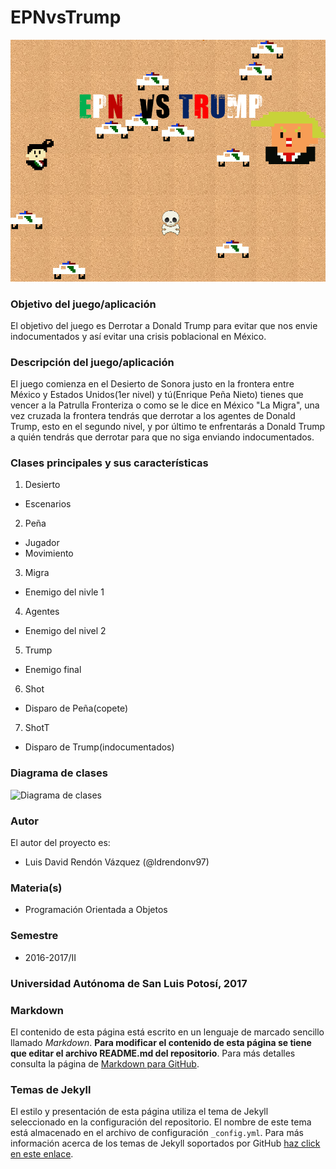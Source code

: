# EPNvsTrump

![Portada](https://github.com/acominf/EPNvsTrump/blob/master/images/Portada.png)

### Objetivo del juego/aplicación
El objetivo del juego es Derrotar a Donald Trump para evitar que nos envie indocumentados y así evitar una crisis poblacional en México.

### Descripción del juego/aplicación
El juego comienza en el Desierto de Sonora justo en la frontera entre México y Estados Unidos(1er nivel) y tú(Enrique Peña Nieto) tienes que vencer a la Patrulla Fronteriza o como se le dice en México "La Migra", una vez cruzada la frontera tendrás que derrotar a los agentes de Donald Trump, esto en el segundo nivel, y por último te enfrentarás a Donald Trump a quién tendrás que derrotar para que no siga enviando indocumentados.

### Clases principales y sus características
1. Desierto
* Escenarios


2. Peña
* Jugador
* Movimiento


3. Migra
* Enemigo del nivle 1


4. Agentes
* Enemigo del nivel 2


5. Trump
* Enemigo final

6. Shot
* Disparo de Peña(copete)

7. ShotT
* Disparo de Trump(indocumentados)

### Diagrama de clases
![Diagrama de clases](url-del-diagrama.png)

### Autor
El autor del proyecto es:
- Luis David Rendón Vázquez (@ldrendonv97)


### Materia(s)
- Programación Orientada a Objetos

### Semestre
- 2016-2017/II

### Universidad Autónoma de San Luis Potosí, 2017

### Markdown
El contenido de esta página está escrito en un lenguaje de marcado sencillo llamado _Markdown_. **Para modificar el contenido de esta página se tiene que editar el archivo README.md del repositorio**. Para más detalles consulta la página de [Markdown para GitHub](https://guides.github.com/features/mastering-markdown/).

### Temas de Jekyll
El estilo y presentación de esta página utiliza el tema de Jekyll seleccionado en la configuración del repositorio. El nombre de este tema está almacenado en el archivo de configuración `_config.yml`. Para más información acerca de los temas de Jekyll soportados por GitHub [haz click en este enlace](https://pages.github.com/themes/).

